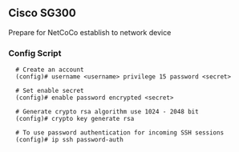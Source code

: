 ## Cisco SG300

Prepare  for NetCoCo establish to network device 


### Config Script

```
  # Create an account
  (config)# username <username> privilege 15 password <secret>

  # Set enable secret
  (config)# enable password encrypted <secret>

  # Generate crypto rsa algorithm use 1024 - 2048 bit
  (config)# crypto key generate rsa

  # To use password authentication for incoming SSH sessions
  (config)# ip ssh password-auth

```